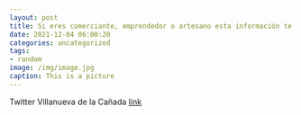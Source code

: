 ```yaml
---
layout: post
title: Si eres comerciante, emprendedor o artesano esta información te interesa. Ya están publicadas las bases del:  ✅XIX Concurso de ...
date: 2021-12-04 06:00:20
categories: uncategorized
tags:
- random
image: /img/image.jpg
caption: This is a picture
---
```

Twitter Villanueva de la Cañada [link](https://twitter.com/AytoVDLCanada/status/1466755139109376003)
